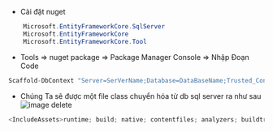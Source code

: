 * Cài đặt nuget
```c#
	Microsoft.EntityFrameworkCore.SqlServer
	Microsoft.EntityFrameworkCore
	Microsoft.EntityFrameworkCore.Tool
```
* Tools => nuget package => Package Manager Console => Nhập Đoạn Code 
```c#
Scaffold-DbContext "Server=SerVerName;Database=DataBaseName;Trusted_Connection=True; User ID=Account;Password=Pass"Microsoft.EntityFrameworkCore.SqlServer -OutputDir Models/NewFolder
```
* Chúng Ta sẽ được một file class chuyển hóa từ db sql server ra như sau 
![image](https://user-images.githubusercontent.com/63473793/89106177-e0f7d800-d451-11ea-8745-a8b8f5afef50.png)
delete 
```c#
<IncludeAssets>runtime; build; native; contentfiles; analyzers; buildtransitive</IncludeAssets>
```
